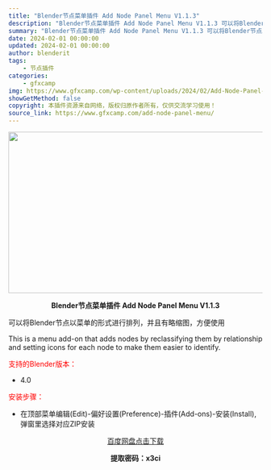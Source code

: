```yaml
---
title: "Blender节点菜单插件 Add Node Panel Menu V1.1.3"
description: "Blender节点菜单插件 Add Node Panel Menu V1.1.3 可以将Blender节点以菜单的形式进行排列，并且有略缩图，方便使用 This is a menu add-on th..."
summary: "Blender节点菜单插件 Add Node Panel Menu V1.1.3 可以将Blender节点以菜单的形式进行排列，并且有略缩图，方便使用 This is a menu add-on th..."
date: 2024-02-01 00:00:00
updated: 2024-02-01 00:00:00
author: blenderit
tags: 
    - 节点插件
categories:
    - gfxcamp
img: https://www.gfxcamp.com/wp-content/uploads/2024/02/Add-Node-Panel-Menu.jpg
showGetMethod: false
copyright: 本插件资源来自网络，版权归原作者所有，仅供交流学习使用！
source_link: https://www.gfxcamp.com/add-node-panel-menu/
---
```

<div><p><img decoding="async" class="aligncenter size-full wp-image-118297" src="https://www.gfxcamp.com/wp-content/uploads/2024/02/Add-Node-Panel-Menu.jpg" data-src="https://www.gfxcamp.com/wp-content/uploads/2024/02/Add-Node-Panel-Menu.jpg" alt="" width="640" height="320" data-srcset="https://www.gfxcamp.com/wp-content/uploads/2024/02/Add-Node-Panel-Menu.jpg 640w, https://www.gfxcamp.com/wp-content/uploads/2024/02/Add-Node-Panel-Menu-150x75.jpg 150w" data-sizes="(max-width: 640px) 100vw, 640px"></p><p style="text-align: center;"><strong>Blender节点菜单插件 Add Node Panel Menu V1.1.3</strong></p><p>可以将Blender节点以菜单的形式进行排列，并且有略缩图，方便使用</p><p>This is a menu add-on that adds nodes by reclassifying them by relationship and setting icons for each node to make them easier to identify.</p><p style="text-align: left;"><span style="color: #ff0000;">支持的Blender版本：</span></p><ul>
<li style="text-align: left;">4.0</li>
</ul><p style="text-align: left;"><span style="color: #ff0000;">安装步骤：</span></p><ul>
<li>在顶部菜单编辑(Edit)-偏好设置(Preference)-插件(Add-ons)-安装(Install),弹窗里选择对应ZIP安装</li>
</ul><p style="text-align: center;"><a class="maxbutton-3 maxbutton maxbutton-baidu" target="_blank" rel="noopener" href="https://pan.baidu.com/s/1BObdZO2MjSmOVq7ilz5deA?pwd=x3ci"><span class="mb-text">百度网盘点击下载</span></a></p><p style="text-align: center;"><strong>提取密码：x3ci</strong></p></div>